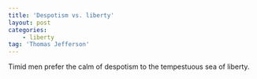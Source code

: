 ```yaml
---
title: 'Despotism vs. liberty'
layout: post
categories:
    - liberty
tag: 'Thomas Jefferson'
---
```


Timid men prefer the calm of despotism to the tempestuous sea of liberty.